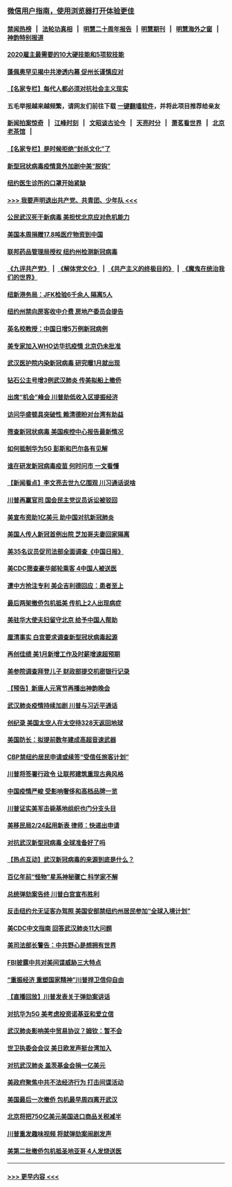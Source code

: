 ### [微信用户指南，使用浏览器打开体验更佳](https://github.com/gfw-breaker/banned-news1/blob/master/indexes/wechat-guide.md?t=0)
#### [禁闻热榜](热点新闻.md?t=0)  &nbsp;&nbsp;|&nbsp;&nbsp; [法轮功真相](https://github.com/gfw-breaker/truth/blob/master/README.md?t=0) &nbsp;&nbsp;|&nbsp;&nbsp; [明慧二十周年报告](https://github.com/gfw-breaker/mh-reports/blob/master/README.md?t=0) &nbsp;&nbsp;|&nbsp;&nbsp;[明慧期刊](https://github.com/gfw-breaker/mh-qikan) &nbsp;&nbsp;|&nbsp;&nbsp; [明慧海外之窗](https://github.com/gfw-breaker/mh-news/blob/master/README.md?t=0) &nbsp;&nbsp;|&nbsp;&nbsp; [神韵特别报道](https://github.com/gfw-breaker/mh-news/blob/master/shenyun.md?t=0)
#### [2020雇主最需要的10大硬技能和5项软技能](../pages/nsc412/n11850953.md?t=02091555) 
#### [蓬佩奥罕见揭中共渗透内幕 促州长谨慎应对](../pages/nsc412/n11854685.md?t=02091555) 
#### [【名家专栏】每代人都必须对抗社会主义现实](../pages/nsc412/n11831412.md?t=02091555) 
#### 五毛举报越来越频繁，请网友们前往下载 [一键翻墙软件](https://github.com/gfw-breaker/ssr-accounts)，并将此项目推荐给亲友
#### [新闻拍案惊奇](https://github.com/gfw-breaker/banned-news1/blob/master/pages/link4.md) &nbsp;&nbsp;|&nbsp;&nbsp; [江峰时刻](https://github.com/gfw-breaker/banned-news1/blob/master/pages/link4.md) &nbsp;&nbsp;|&nbsp;&nbsp; [文昭谈古论今](https://github.com/gfw-breaker/banned-news1/blob/master/pages/link4.md) &nbsp;&nbsp;|&nbsp;&nbsp; [天亮时分](https://github.com/gfw-breaker/banned-news1/blob/master/pages/link4.md) &nbsp;&nbsp;|&nbsp;&nbsp; [萧茗看世界](https://github.com/gfw-breaker/banned-news1/blob/master/pages/link4.md) &nbsp;&nbsp;|&nbsp;&nbsp; [北京老茶馆](https://github.com/gfw-breaker/banned-news1/blob/master/pages/link4.md) &nbsp;&nbsp;|&nbsp;&nbsp; 
#### [【名家专栏】是时候拒绝“封杀文化”了](../pages/nsc412/n11814093.md?t=02091555) 
#### [新型冠状病毒疫情意外加剧中美“脱钩”](../pages/nsc412/n11854475.md?t=02091555) 
#### [纽约医生诊所的口罩开始紧缺](../pages/nsc412/n11853364.md?t=02091555) 
#### [>>> 我要声明退出共产党、共青团、少年队 <<<](https://github.com/begood0513/goodnews/blob/master/quit/letter.md) 
#### [公民武汉死于新病毒 美担忧北京应对危机能力](../pages/nsc412/n11854331.md?t=02091555) 
#### [美国本周捐赠17.8吨医疗物资到中国](../pages/nsc412/n11854269.md?t=02091555) 
#### [联邦药品管理局授权  纽约州检测新冠病毒](../pages/nsc412/n11853371.md?t=02091555) 
#### [《九评共产党》](https://github.com/begood0513/9ping.md/blob/master/README.md) &nbsp;|&nbsp; [《解体党文化》](../../../../jtdwh.md/blob/master/README.md)  &nbsp;|&nbsp; [《共产主义的终极目的》](../../../../gczydzjmd.md/blob/master/README.md) &nbsp;|&nbsp; [《魔鬼在统治我们的世界》](../../../../mgztzwmdsj.md/blob/master/README.md) 
#### [纽新港务局：JFK检验6千余人  隔离5人](../pages/nsc412/n11853366.md?t=02091555) 
#### [纽约州禁向房客收中介费  房地产委员会提告](../pages/nsc412/n11853360.md?t=02091555) 
#### [英名校教授：中国日增5万例新冠病例](../pages/nsc412/n11854174.md?t=02091555) 
#### [美专家加入WHO访华抗疫情 北京仍未批准](../pages/nsc412/n11854043.md?t=02091555) 
#### [武汉医护院内染新冠病毒 研究曝1月就出现](../pages/nsc412/n11852928.md?t=02091555) 
#### [钻石公主号增3例武汉肺炎 传美拟船上撤侨](../pages/nsc412/n11853240.md?t=02091555) 
#### [出席“机会”峰会 川普助低收入区提振经济](../pages/nsc412/n11853232.md?t=02091555) 
#### [访问华盛顿具突破性 赖清德盼对台湾有助益](../pages/nsc412/n11853129.md?t=02091555) 
#### [筛查新冠状病毒 美国疾控中心报告最新情况](../pages/nsc412/n11853070.md?t=02091555) 
#### [如何抵制华为5G 彭斯和巴尔各有见解](../pages/nsc412/n11852535.md?t=02091555) 
#### [谁在研发新冠病毒疫苗 何时问市 一文看懂](../pages/nsc412/n11852840.md?t=02091555) 
#### [【新闻看点】李文亮去世九亿围观 川习通话说啥](../pages/nsc412/n11852360.md?t=02091555) 
#### [川普再赢官司 国会民主党议员诉讼被驳回](../pages/nsc412/n11852287.md?t=02091555) 
#### [美宣布资助1亿美元 助中国对抗新冠肺炎](../pages/nsc412/n11852531.md?t=02091555) 
#### [美国人传人新冠首例出院 芝加哥夫妻回家隔离](../pages/nsc412/n11852452.md?t=02091555) 
#### [美35名议员促司法部全面调查《中国日报》](../pages/nsc412/n11852435.md?t=02091555) 
#### [美CDC筛查豪华邮轮乘客 4中国人被送医](../pages/nsc412/n11852085.md?t=02091555) 
#### [遭中方抢注专利 美企吉利德回应：患者至上](../pages/nsc412/n11852037.md?t=02091555) 
#### [最后两架撤侨包机抵美 传机上2人出现病症](../pages/nsc412/n11852173.md?t=02091555) 
#### [美驻华大使夫妇留守北京 给予中国人帮助](../pages/nsc412/n11852165.md?t=02091555) 
#### [厘清事实 白宫要求调查新型冠状病毒起源](../pages/nsc412/n11852106.md?t=02091555) 
#### [再创佳绩 美1月新增工作及时薪增速超预期](../pages/nsc412/n11852174.md?t=02091555) 
#### [美参院调查拜登儿子 财政部提交机密银行记录](../pages/nsc412/n11851808.md?t=02091555) 
#### [【预告】新唐人元宵节再播出神韵晚会](../pages/nsc412/n11843192.md?t=02091555) 
#### [武汉肺炎疫情持续加剧 川普与习近平通话](../pages/nsc412/n11851613.md?t=02091555) 
#### [创纪录 美国太空人在太空待328天返回地球](../pages/nsc412/n11851266.md?t=02091555) 
#### [美国防长：拟提前数年建成高超音速武器](../pages/nsc412/n11850959.md?t=02091555) 
#### [CBP禁纽约居民申请或续签“受信任旅客计划”](../pages/nsc412/n11850857.md?t=02091555) 
#### [川普将签署行政令 让联邦建筑重现古典风格](../pages/nsc412/n11850654.md?t=02091555) 
#### [中国疫情严峻 受影响奢侈和高档品牌一览](../pages/nsc412/n11850319.md?t=02091555) 
#### [川普证实美军击毙基地组织也门分支头目](../pages/nsc412/n11850383.md?t=02091555) 
#### [美移民局2/24起用新表 律师：快递出申请](../pages/nsc412/n11848220.md?t=02091555) 
#### [对抗武汉新型冠病毒 全球准备好了吗](../pages/nsc412/n11850142.md?t=02091555) 
#### [【热点互动】武汉新冠病毒的来源到底是什么？](../pages/nsc412/n11849749.md?t=02091555) 
#### [百亿年前“怪物”星系神秘骤亡 科学家不解](../pages/nsc412/n11849863.md?t=02091555) 
#### [总统弹劾案告终 川普白宫宣布胜利](../pages/nsc412/n11849985.md?t=02091555) 
#### [反击纽约允无证客办驾照  美国安部禁纽约州居民参加“全球入境计划”](../pages/nsc412/n11849828.md?t=02091555) 
#### [美CDC中文指南 回答武汉肺炎11大问题](../pages/nsc412/n11849703.md?t=02091555) 
#### [美司法部长警告：中共野心是想拥有世界](../pages/nsc412/n11849769.md?t=02091555) 
#### [FBI披露中共对美间谍威胁三大特点](../pages/nsc412/n11849700.md?t=02091555) 
#### [“重振经济 重塑国家精神”川普捍卫信仰自由](../pages/nsc412/n11849641.md?t=02091555) 
#### [【直播回放】川普发表关于弹劾案讲话](../pages/nsc412/n11849472.md?t=02091555) 
#### [对抗华为5G 美考虑投资诺基亚和爱立信](../pages/nsc412/n11849510.md?t=02091555) 
#### [武汉肺炎影响美中贸易协议？姆钦：暂不会](../pages/nsc412/n11849497.md?t=02091555) 
#### [世卫执委会会议 美日欧发声挺台湾加入](../pages/nsc412/n11849433.md?t=02091555) 
#### [对抗武汉肺炎 盖茨基金会捐一亿美元](../pages/nsc412/n11848953.md?t=02091555) 
#### [美政府聚焦中共不法经济行为 打击间谍活动](../pages/nsc412/n11849322.md?t=02091555) 
#### [美国最后一次撤侨 包机最早周四离开武汉](../pages/nsc412/n11849395.md?t=02091555) 
#### [北京将把750亿美元美国进口商品关税减半](../pages/nsc412/n11848896.md?t=02091555) 
#### [川普重发趣味视频 将就弹劾案闹剧发声](../pages/nsc412/n11848715.md?t=02091555) 
#### [美第二批撤侨包机抵圣地亚哥 4人发烧送医](../pages/nsc412/n11847923.md?t=02091555) 

----
#### [ >>> 更早内容 <<< ](../indexes/nsc412-earlier.md)
